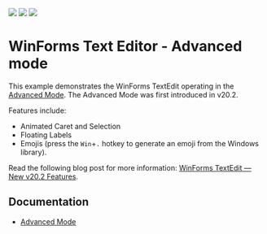 <!-- default badges list -->
![](https://img.shields.io/endpoint?url=https://codecentral.devexpress.com/api/v1/VersionRange/304287113/20.2.3%2B)
[![](https://img.shields.io/badge/Open_in_DevExpress_Support_Center-FF7200?style=flat-square&logo=DevExpress&logoColor=white)](https://supportcenter.devexpress.com/ticket/details/T1000106)
[![](https://img.shields.io/badge/📖_How_to_use_DevExpress_Examples-e9f6fc?style=flat-square)](https://docs.devexpress.com/GeneralInformation/403183)
<!-- default badges end -->

# WinForms Text Editor - Advanced mode

This example demonstrates the WinForms TextEdit operating in the [Advanced Mode](https://docs.devexpress.com/WindowsForms/DevExpress.XtraEditors.Repository.RepositoryItemTextEdit.UseAdvancedMode?p=netframework). The Advanced Mode was first introduced in v20.2.

Features include:

* Animated Caret and Selection
* Floating Labels
* Emojis (press the `Win`+`.` hotkey to generate an emoji from the Windows library).

Read the following blog post for more information: [WinForms TextEdit — New v20.2 Features](https://community.devexpress.com/blogs/winforms/archive/2020/10/05/winforms-textedit-new-v20-2-features.aspx).


## Documentation

* [Advanced Mode](https://docs.devexpress.com/WindowsForms/DevExpress.XtraEditors.Repository.RepositoryItemTextEdit.UseAdvancedMode)
